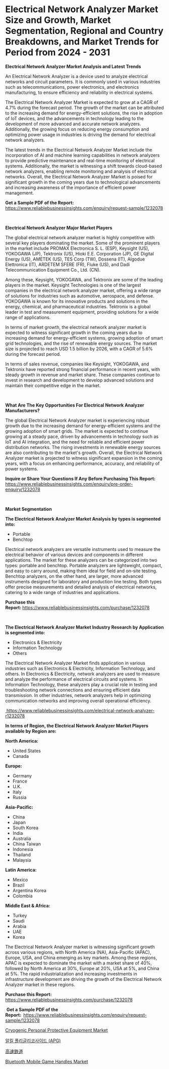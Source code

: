 <p><h1>Electrical Network Analyzer Market Size and Growth, Market Segmentation, Regional and Country Breakdowns, and Market Trends for Period from 2024 -  2031</h1></p><p><strong>Electrical Network Analyzer Market Analysis and Latest Trends</strong></p>
<p><p>An Electrical Network Analyzer is a device used to analyze electrical networks and circuit parameters. It is commonly used in various industries such as telecommunications, power electronics, and electronics manufacturing, to ensure efficiency and reliability in electrical systems.</p><p>The Electrical Network Analyzer Market is expected to grow at a CAGR of 4.7% during the forecast period. The growth of the market can be attributed to the increasing demand for energy-efficient solutions, the rise in adoption of IoT devices, and the advancements in technology leading to the development of more advanced and accurate network analyzers. Additionally, the growing focus on reducing energy consumption and optimizing power usage in industries is driving the demand for electrical network analyzers.</p><p>The latest trends in the Electrical Network Analyzer Market include the incorporation of AI and machine learning capabilities in network analyzers to provide predictive maintenance and real-time monitoring of electrical systems. Additionally, the market is witnessing a shift towards cloud-based network analyzers, enabling remote monitoring and analysis of electrical networks. Overall, the Electrical Network Analyzer Market is poised for significant growth in the coming years due to technological advancements and increasing awareness of the importance of efficient power management.</p></p>
<p><strong>Get a Sample PDF of the Report:&nbsp;</strong> <a href="https://www.reliablebusinessinsights.com/enquiry/request-sample/1232078">https://www.reliablebusinessinsights.com/enquiry/request-sample/1232078</a></p>
<p>&nbsp;</p>
<p><strong>Electrical Network Analyzer Major Market Players</strong></p>
<p><p>The global electrical network analyzer market is highly competitive with several key players dominating the market. Some of the prominent players in the market include PROMAX Electronica S. L. (ESP), Keysight (US), YOKOGAWA (JP), Tektronix (US), Hioki E.E. Corporation (JP), GE Digital Energy (US), AMETEK (US), TES Corp (TW), Dossena (IT), Algodue Elettronica (IT), ARDETEM SFERE (FR), Fluke (US), and Dadi Telecommunication Equipment Co., Ltd. (CN).</p><p>Among these, Keysight, YOKOGAWA, and Tektronix are some of the leading players in the market. Keysight Technologies is one of the largest companies in the electrical network analyzer market, offering a wide range of solutions for industries such as automotive, aerospace, and defense. YOKOGAWA is known for its innovative products and solutions in the energy, chemical, and pharmaceutical industries. Tektronix is a global leader in test and measurement equipment, providing solutions for a wide range of applications.</p><p>In terms of market growth, the electrical network analyzer market is expected to witness significant growth in the coming years due to increasing demand for energy-efficient systems, growing adoption of smart grid technologies, and the rise of renewable energy sources. The market size is projected to reach USD 1.5 billion by 2026, with a CAGR of 5.6% during the forecast period.</p><p>In terms of sales revenue, companies like Keysight, YOKOGAWA, and Tektronix have reported strong financial performance in recent years, with steady growth in revenue and market share. These companies continue to invest in research and development to develop advanced solutions and maintain their competitive edge in the market.</p></p>
<p>&nbsp;</p>
<p><strong>What Are The Key Opportunities For Electrical Network Analyzer Manufacturers?</strong></p>
<p><p>The global Electrical Network Analyzer market is experiencing robust growth due to the increasing demand for energy-efficient systems and the growing adoption of smart grids. The market is expected to continue growing at a steady pace, driven by advancements in technology such as IoT and AI integration, and the need for reliable and efficient power distribution networks. The rising investments in renewable energy sources are also contributing to the market's growth. Overall, the Electrical Network Analyzer market is projected to witness significant expansion in the coming years, with a focus on enhancing performance, accuracy, and reliability of power systems.</p></p>
<p><strong>Inquire or Share Your Questions If Any Before Purchasing This Report:</strong> <a href="https://www.reliablebusinessinsights.com/enquiry/pre-order-enquiry/1232078">https://www.reliablebusinessinsights.com/enquiry/pre-order-enquiry/1232078</a></p>
<p>&nbsp;</p>
<p><strong>Market Segmentation</strong></p>
<p><strong>The Electrical Network Analyzer Market Analysis by types is segmented into:</strong></p>
<p><ul><li>Portable</li><li>Benchtop</li></ul></p>
<p><p>Electrical network analyzers are versatile instruments used to measure the electrical behavior of various devices and components in different applications. The market for these analyzers can be categorized into two types: portable and benchtop. Portable analyzers are lightweight, compact, and easy to carry around, making them ideal for field and on-site testing. Benchtop analyzers, on the other hand, are larger, more advanced instruments designed for laboratory and production line testing. Both types offer precise measurements and detailed analysis of electrical networks, catering to a wide range of industries and applications.</p></p>
<p><strong>Purchase this Report:&nbsp;</strong><a href="https://www.reliablebusinessinsights.com/purchase/1232078">https://www.reliablebusinessinsights.com/purchase/1232078</a></p>
<p>&nbsp;</p>
<p><strong>The Electrical Network Analyzer Market Industry Research by Application is segmented into:</strong></p>
<p><ul><li>Electronics & Electricity</li><li>Information Technology</li><li>Others</li></ul></p>
<p><p>The Electrical Network Analyzer Market finds application in various industries such as Electronics & Electricity, Information Technology, and others. In Electronics & Electricity, network analyzers are used to measure and analyze the performance of electrical circuits and systems. In Information Technology, these analyzers play a crucial role in testing and troubleshooting network connections and ensuring efficient data transmission. In other industries, network analyzers help in optimizing communication networks and improving overall operational efficiency.</p></p>
<p><a href="https://www.reliablebusinessinsights.com/electrical-network-analyzer-r1232078">&nbsp;https://www.reliablebusinessinsights.com/electrical-network-analyzer-r1232078</a></p>
<p><strong>In terms of Region, the Electrical Network Analyzer Market Players available by Region are:</strong></p>
<p>
    <p> <strong> North America: </strong>
        <ul>
            <li>United States</li>
            <li>Canada</li>
        </ul>
        </p> 
    <p> <strong> Europe: </strong>
        <ul>
            <li>Germany</li>
            <li>France</li>
            <li>U.K.</li>
            <li>Italy</li>
            <li>Russia</li>
        </ul>
        </p> 
    <p> <strong> Asia-Pacific: </strong>
        <ul>
            <li>China</li>
            <li>Japan</li>
            <li>South Korea</li>
            <li>India</li>
            <li>Australia</li>
            <li>China Taiwan</li>
            <li>Indonesia</li>
            <li>Thailand</li>
            <li>Malaysia</li>
        </ul>
        </p> 
    <p> <strong> Latin America: </strong>
        <ul>
            <li>Mexico</li>
            <li>Brazil</li>
            <li>Argentina Korea</li>
            <li>Colombia</li>
        </ul>
        </p> 
    <p> <strong> Middle East & Africa: </strong>
        <ul>
            <li>Turkey</li>
            <li>Saudi</li>
            <li>Arabia</li>
            <li>UAE</li>
            <li>Korea</li>
        </ul>
    </p>
    </p>
<p><p>The Electrical Network Analyzer market is witnessing significant growth across various regions, with North America (NA), Asia-Pacific (APAC), Europe, USA, and China emerging as key markets. Among these regions, APAC is expected to dominate the market with a market share of 40%, followed by North America at 30%, Europe at 20%, USA at 5%, and China at 5%. The rapid industrialization and increasing investments in infrastructure development are driving the growth of the Electrical Network Analyzer market in these regions.</p></p>
<p><strong>Purchase this Report: </strong><a href="https://www.reliablebusinessinsights.com/purchase/1232078">https://www.reliablebusinessinsights.com/purchase/1232078</a></p>
<p>&nbsp;<strong>Get a Sample PDF of the Report:&nbsp;&nbsp;</strong><a href="https://www.reliablebusinessinsights.com/enquiry/request-sample/1232078">https://www.reliablebusinessinsights.com/enquiry/request-sample/1232078</a></p>
<p><strong></strong></p>
<p><p><a href="https://github.com/gamblestampleyjenny50m5sl6/Market-Research-Report-List-3/blob/main/cryogenic-personal-protective-equipment-market.md">Cryogenic Personal Protective Equipment Market</a></p><p><a href="https://github.com/AnthonyWratten/Market-Research-Report-List-1/blob/main/8023505156290.md">알킬 폴리글리코사이드 (APG)</a></p><p><a href="https://github.com/AbigaleHuel/Market-Research-Report-List-1/blob/main/3325091147209.md">高速鉄道</a></p><p><a href="https://github.com/wwwkeltoum/Market-Research-Report-List-3/blob/main/bluetooth-mobile-game-handles-market.md">Bluetooth Mobile Game Handles Market</a></p></p>
